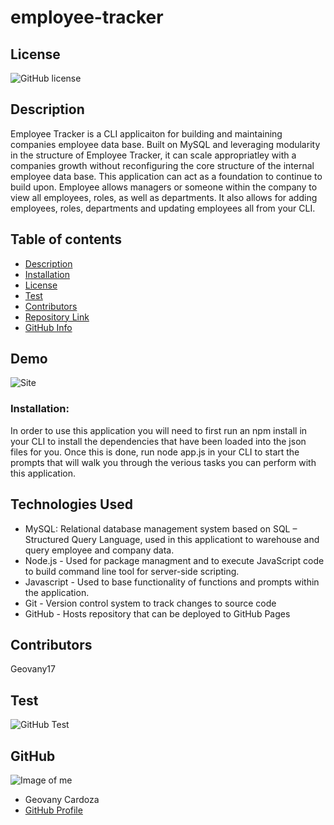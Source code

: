 # employee-tracker

## License
![GitHub license](https://img.shields.io/badge/license-MIT-blue.svg)

## Description 
Employee Tracker is a CLI applicaiton for building and maintaining companies employee data base. Built on MySQL and leveraging modularity in the structure of Employee Tracker, it can scale appropriatley with a companies growth without reconfiguring the core structure of the internal employee data base. This application can act as a foundation to continue to build upon. Employee allows managers or someone within the company to view all employees, roles, as well as departments. It also allows for adding employees, roles, departments and updating employees all from your CLI.

## Table of contents

- [Description](#Description)
- [Installation](#Installation)
- [License](#Licence)
- [Test](#Test)
- [Contributors](#Contributors)
- [Repository Link](#Repository)
- [GitHub Info](#GitHub)
## Demo
![Site](Assets/teamprof.gif) 

### Installation:
In order to use this application you will need to first run an npm install in your CLI to install the dependencies that have been loaded into the json files for you. Once this is done, run node app.js in your CLI to start the prompts that will walk you through the verious tasks you can perform with this application. 
 
## Technologies Used
- MySQL: Relational database management system based on SQL – Structured Query Language, used in this applicationt to warehouse and query employee and company data. 
- Node.js - Used for package managment and to execute JavaScript code to build command line tool for server-side scripting.
- Javascript - Used to base functionality of functions and prompts within the application.
- Git - Version control system to track changes to source code
- GitHub - Hosts repository that can be deployed to GitHub Pages

## Contributors

Geovany17

## Test

![GitHub Test](https://img.shields.io/badge/test-100%25-success)


 ## GitHub

![Image of me](https://avatars2.githubusercontent.com/u/25460090?s=400&u=951d128f9dd08e8e44d2c32812736a3ba3b4ecfa&v=47)

- Geovany Cardoza
- [GitHub Profile](https://github.com/Geovany17)
